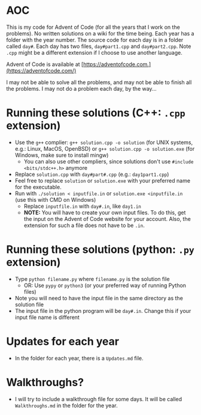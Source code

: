 # AOC
This is my code for Advent of Code (for all the years that I work on the problems). No written solutions on a wiki for the time being. Each year has a folder with the year number. The source code for each day is in a folder called `day#`. Each day has two files, `day#part1.cpp` and `day#part2.cpp`. Note `.cpp` might be a different extension if I choose to use another language.

Advent of Code is available at [https://adventofcode.com.](https://adventofcode.com/)

I may not be able to solve all the problems, and may not be able to finish all the problems. I may not do a problem each day, by the way...

# Running these solutions (C++: `.cpp` extension)
- Use the `g++` complier: `g++ solution.cpp -o solution` (for UNIX systems, e.g.: Linux, MacOS, OpenBSD) or `g++ solution.cpp -o solution.exe` (for Windows, make sure to install mingw)
	- You can also use other compliers, since solutions don't use `#include <bits/stdc++.h>` anymore
- Replace `solution.cpp` with `day#part#.cpp` (e.g.: `day1part1.cpp`)
- Feel free to replace `solution` or `solution.exe` with your preferred name for the executable.
- Run with `./solution < inputfile.in` or `solution.exe <inputfile.in` (use this with CMD on Windows)
	- Replace `inputfile.in` with `day#.in`, like `day1.in`
	- **NOTE:** You will have to create your own input files. To do this, get the input on the Advent of Code website for your account. Also, the extension for such a file does not have to be `.in`.

# Running these solutions (python: `.py` extension)
- Type `python filename.py` where `filename.py` is the solution file
	- OR: Use `pypy` or `python3` (or your preferred way of running Python files)
- Note you will need to have the input file in the same directory as the solution file
- The input file in the python program will be `day#.in`. Change this if your input file name is different

# Updates for each year
- In the folder for each year, there is a `Updates.md` file.

# Walkthroughs?
- I will try to include a walkthrough file for some days. It will be called `Walkthroughs.md` in the folder for the year.
